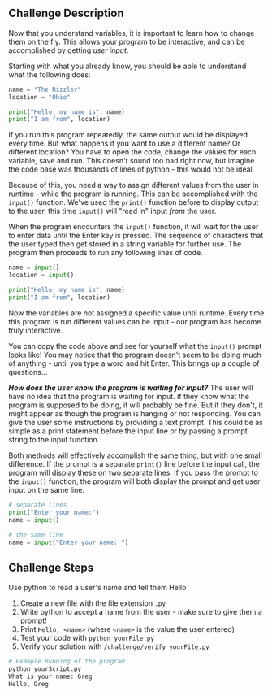 ## Challenge Description
Now that you understand variables, it is important to learn how to change them on the fly. This allows your program to be interactive, and can be accomplished by getting *user input*. 

Starting with what you already know, you should be able to understand what the following does:
```python
name = "The Rizzler"
location = "Ohio"

print("Hello, my name is", name)
print("I am from", location)
```
If you run this program repeatedly, the same output would be displayed every time. 
But what happens if you want to use a different name? Or different location? 
You have to open the code, change the values for each variable, save and run. 
This doesn't sound too bad right now, but imagine the code base was thousands of lines of python - this would not be ideal.

Because of this, you need a way to assign different values from the user in runtime - while the program is running. 
This can be accomplished with the `input()` function. 
We've used the `print()` function before to display output to the user, this time `input()` will "read in" input _from_ the user.

When the program encounters the `input()` function, it will wait for the user to enter data until the Enter key is pressed. 
The sequence of characters that the user typed then get stored in a string variable for further use. 
The program then proceeds to run any following lines of code. 

```python
name = input()
location = input()

print("Hello, my name is", name)
print("I am from", location)
```

Now the variables are not assigned a specific value until runtime. 
Every time this program is run different values can be input - our program has become truly interactive.

You can copy the code above and see for yourself what the `input()` prompt looks like! 
You may notice that the program doesn't seem to be doing much of anything - until you type a word and hit Enter. This brings up a couple of questions...

***How does the user know the program is waiting for input?***
The user will have no idea that the program is waiting for input. 
If they know what the program is supposed to be doing, it will probably be fine. 
But if they don't, it might appear as though the program is hanging or not responding. 
You can give the user some instructions by providing a text prompt. 
This could be as simple as a print statement before the input line or by passing a prompt string to the input function.

Both methods will effectively accomplish the same thing, but with one small difference. 
If the prompt is a separate `print()` line before the input call, the program will display these on two separate lines. 
If you pass the prompt to the `input()` function, the program will both display the prompt and get user input on the same line. 
```python
# separate lines
print("Enter your name:")
name = input()
  
# the same line
name = input("Enter your name: ")
```

## Challenge Steps
Use python to read a user's name and tell them Hello

1. Create a new file with the file extension `.py`
2. Write python to accept a name from the user - make sure to give them a prompt!
3. Print `Hello, <name>` (where `<name>` is the value the user entered)
4. Test your code with `python yourFile.py`
5. Verify your solution with `/challenge/verify yourFile.py`
```bash
# Example Running of the program
python yourScript.py
What is your name: Greg
Hello, Greg
```

